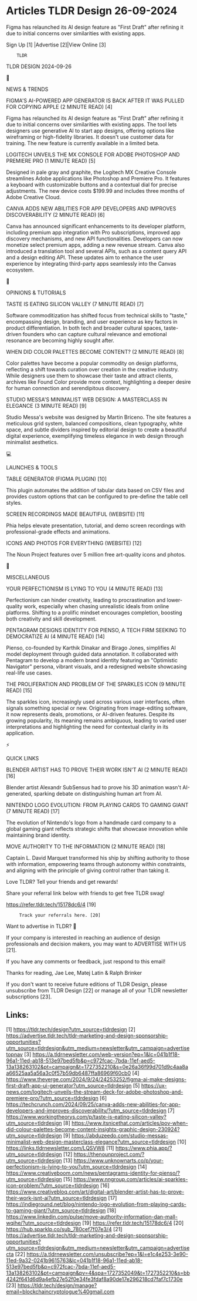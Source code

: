 # Articles TLDR Design 26-09-2024

Figma has relaunched its AI design feature as "First Draft" after
refining it due to initial concerns over similarities with existing
apps.  

 Sign Up [1] |Advertise [2]|View Online [3] 

		TLDR 

TLDR DESIGN 2024-09-26

📱 

NEWS & TRENDS

 FIGMA'S AI-POWERED APP GENERATOR IS BACK AFTER IT WAS PULLED FOR
COPYING APPLE (2 MINUTE READ) [4] 

 Figma has relaunched its AI design feature as "First Draft" after
refining it due to initial concerns over similarities with existing
apps. The tool lets designers use generative AI to start app designs,
offering options like wireframing or high-fidelity libraries. It
doesn't use customer data for training. The new feature is currently
available in a limited beta. 

 LOGITECH UNVEILS THE MX CONSOLE FOR ADOBE PHOTOSHOP AND PREMIERE PRO
(1 MINUTE READ) [5] 

 Designed in pale gray and graphite, the Logitech MX Creative Console
streamlines Adobe applications like Photoshop and Premiere Pro. It
features a keyboard with customizable buttons and a contextual dial
for precise adjustments. The new device costs $199.99 and includes
three months of Adobe Creative Cloud. 

 CANVA ADDS NEW ABILITIES FOR APP DEVELOPERS AND IMPROVES
DISCOVERABILITY (2 MINUTE READ) [6] 

 Canva has announced significant enhancements to its developer
platform, including premium app integration with Pro subscriptions,
improved app discovery mechanisms, and new API functionalities.
Developers can now monetize select premium apps, adding a new revenue
stream. Canva also introduced a translation tool and several APIs,
such as a content query API and a design editing API. These updates
aim to enhance the user experience by integrating third-party apps
seamlessly into the Canvas ecosystem. 

🚀 

OPINIONS & TUTORIALS

 TASTE IS EATING SILICON VALLEY (7 MINUTE READ) [7] 

 Software commoditization has shifted focus from technical skills to
"taste," encompassing design, branding, and user experience as key
factors in product differentiation. In both tech and broader cultural
spaces, taste-driven founders who can capture cultural relevance and
emotional resonance are becoming highly sought after. 

 WHEN DID COLOR PALETTES BECOME CONTENT? (2 MINUTE READ) [8] 

 Color palettes have become a popular commodity on design platforms,
reflecting a shift towards curation over creation in the creative
industry. While designers use them to showcase their taste and attract
clients, archives like Found Color provide more context, highlighting
a deeper desire for human connection and serendipitous discovery. 

 STUDIO MESSA'S MINIMALIST WEB DESIGN: A MASTERCLASS IN ELEGANCE (3
MINUTE READ) [9] 

 Studio Messa's website was designed by Martin Briceno. The site
features a meticulous grid system, balanced compositions, clean
typography, white space, and subtle dividers inspired by editorial
design to create a beautiful digital experience, exemplifying timeless
elegance in web design through minimalist aesthetics. 

💻 

LAUNCHES & TOOLS

 TABLE GENERATOR (FIGMA PLUGIN) [10] 

 This plugin automates the addition of tabular data based on CSV files
and provides custom options that can be configured to pre-define the
table cell styles. 

 SCREEN RECORDINGS MADE BEAUTIFUL (WEBSITE) [11] 

 Phia helps elevate presentation, tutorial, and demo screen recordings
with professional-grade effects and animations. 

 ICONS AND PHOTOS FOR EVERYTHING (WEBSITE) [12] 

 The Noun Project features over 5 million free art-quality icons and
photos. 

🎁 

MISCELLANEOUS

 YOUR PERFECTIONISM IS LYING TO YOU (4 MINUTE READ) [13] 

 Perfectionism can hinder creativity, leading to procrastination and
lower-quality work, especially when chasing unrealistic ideals from
online platforms. Shifting to a prolific mindset encourages
completion, boosting both creativity and skill development. 

 PENTAGRAM DESIGNS IDENTITY FOR PIENSO, A TECH FIRM SEEKING TO
DEMOCRATIZE AI (4 MINUTE READ) [14] 

 Pienso, co-founded by Karthik Dinakar and Birago Jones, simplifies AI
model deployment through guided data annotation. It collaborated with
Pentagram to develop a modern brand identity featuring an "Optimistic
Navigator" persona, vibrant visuals, and a redesigned website
showcasing real-life use cases. 

 THE PROLIFERATION AND PROBLEM OF THE SPARKLES ICON (9 MINUTE READ)
[15] 

 The sparkles icon, increasingly used across various user interfaces,
often signals something special or new. Originating from image-editing
software, it now represents deals, promotions, or AI-driven features.
Despite its growing popularity, its meaning remains ambiguous, leading
to varied user interpretations and highlighting the need for
contextual clarity in its application. 

⚡ 

QUICK LINKS

 BLENDER ARTIST HAS TO PROVE THEIR WORK ISN'T AI (2 MINUTE READ) [16] 

 Blender artist Alexandr SubSensus had to prove his 3D animation
wasn't AI-generated, sparking debate on distinguishing human art from
AI. 

 NINTENDO LOGO EVOLUTION: FROM PLAYING CARDS TO GAMING GIANT (7 MINUTE
READ) [17] 

 The evolution of Nintendo's logo from a handmade card company to a
global gaming giant reflects strategic shifts that showcase innovation
while maintaining brand identity. 

 MOVE AUTHORITY TO THE INFORMATION (2 MINUTE READ) [18] 

 Captain L. David Marquet transformed his ship by shifting authority
to those with information, empowering teams through autonomy within
constraints, and aligning with the principle of giving control rather
than taking it. 

Love TLDR? Tell your friends and get rewards!

 Share your referral link below with friends to get free TLDR swag! 

 https://refer.tldr.tech/15178dc6/4 [19] 

		 Track your referrals here. [20] 

Want to advertise in TLDR? 📰

 If your company is interested in reaching an audience of design
professionals and decision makers, you may want to ADVERTISE WITH US
[21]. 

 If you have any comments or feedback, just respond to this email! 

Thanks for reading, 
Jae Lee, Matej Latin & Ralph Brinker 

If you don't want to receive future editions of TLDR Design, please
unsubscribe from TLDR Design [22] or manage all of your TLDR
newsletter subscriptions [23]. 

 

Links:
------
[1] https://tldr.tech/design?utm_source=tldrdesign
[2] https://advertise.tldr.tech/tldr-marketing-and-design-sponsorship-opportunities?utm_source=tldrdesign&utm_medium=newsletter&utm_campaign=advertisetopnav
[3] https://a.tldrnewsletter.com/web-version?ep=1&lc=041b1f18-96a1-11ed-ab18-513e97bed5fb&p=c972fcac-7bda-11ef-aed5-13a138263102&pt=campaign&t=1727352210&s=0e26a36f99d701d9c4aa8aa66525aa5a56a3c0f57b59db6487ffa86969f60cb0
[4] https://www.theverge.com/2024/9/24/24253252/figma-ai-make-designs-first-draft-app-ui-generator?utm_source=tldrdesign
[5] https://ux-news.com/logitech-unveils-the-stream-deck-for-adobe-photoshop-and-premiere-pro/?utm_source=tldrdesign
[6] https://techcrunch.com/2024/09/25/canva-adds-new-abilities-for-app-developers-and-improves-discoverability/?utm_source=tldrdesign
[7] https://www.workingtheorys.com/p/taste-is-eating-silicon-valley?utm_source=tldrdesign
[8] https://www.itsnicethat.com/articles/pov-when-did-colour-palettes-become-content-insights-graphic-design-230924?utm_source=tldrdesign
[9] https://abduzeedo.com/studio-messas-minimalist-web-design-masterclass-elegance?utm_source=tldrdesign
[10] https://links.tldrnewsletter.com/LQSVW8
[11] https://www.phia.app/?utm_source=tldrdesign
[12] https://thenounproject.com/?utm_source=tldrdesign
[13] https://www.unknownarts.co/p/your-perfectionism-is-lying-to-you?utm_source=tldrdesign
[14] https://www.creativeboom.com/news/pentagrams-identity-for-pienso/?utm_source=tldrdesign
[15] https://www.nngroup.com/articles/ai-sparkles-icon-problem/?utm_source=tldrdesign
[16] https://www.creativebloq.com/art/digital-art/blender-artist-has-to-prove-their-work-isnt-ai?utm_source=tldrdesign
[17] https://indieground.net/blog/nintendo-logo-evolution-from-playing-cards-to-gaming-giant/?utm_source=tldrdesign
[18] https://www.linkedin.com/pulse/move-authority-information-dan-mall-wqihe/?utm_source=tldrdesign
[19] https://refer.tldr.tech/15178dc6/4
[20] https://hub.sparklp.co/sub_780cef7f07e3/4
[21] https://advertise.tldr.tech/tldr-marketing-and-design-sponsorship-opportunities?utm_source=tldrdesign&utm_medium=newsletter&utm_campaign=advertisecta
[22] https://a.tldrnewsletter.com/unsubscribe?ep=1&l=e1c4e253-3e90-11ed-9a32-0241b9615763&lc=041b1f18-96a1-11ed-ab18-513e97bed5fb&p=c972fcac-7bda-11ef-aed5-13a138263102&pt=campaign&pv=4&spa=1727352049&t=1727352210&s=bb4242f641d6d9a4efb27e52f0e34fe3fdaf8a90de17e296218cd7faf7c1730e
[23] https://tldr.tech/design/manage?email=blockchaincryptologue%40gmail.com